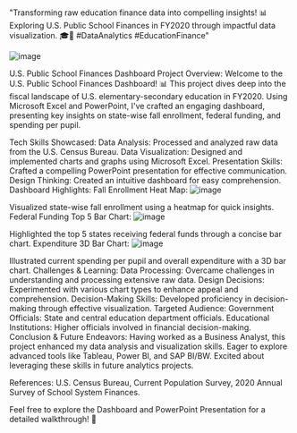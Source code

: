 
"Transforming raw education finance data into compelling insights! 📊 Exploring U.S. Public School Finances in FY2020 through impactful data visualization. 🎓💼 #DataAnalytics #EducationFinance"

![image](https://github.com/sincerelysurya/Data_Dashboard_Excel/assets/153872571/1f551dd0-0a2b-48f5-b835-21b819c8c892)

U.S. Public School Finances Dashboard
Project Overview:
Welcome to the U.S. Public School Finances Dashboard! 📊 This project dives deep into the fiscal landscape of U.S. elementary-secondary education in FY2020. Using Microsoft Excel and PowerPoint, I've crafted an engaging dashboard, presenting key insights on state-wise fall enrollment, federal funding, and spending per pupil.

Tech Skills Showcased:
Data Analysis: Processed and analyzed raw data from the U.S. Census Bureau.
Data Visualization: Designed and implemented charts and graphs using Microsoft Excel.
Presentation Skills: Crafted a compelling PowerPoint presentation for effective communication.
Design Thinking: Created an intuitive dashboard for easy comprehension.
Dashboard Highlights:
Fall Enrollment Heat Map:
![image](https://github.com/sincerelysurya/Data_Dashboard_Excel/assets/153872571/18d81677-0c81-4f59-8ddd-5e791f314d9e)

Visualized state-wise fall enrollment using a heatmap for quick insights.
Federal Funding Top 5 Bar Chart:
![image](https://github.com/sincerelysurya/Data_Dashboard_Excel/assets/153872571/d6997b48-3996-4e03-9d73-59c91115d4e4)

Highlighted the top 5 states receiving federal funds through a concise bar chart.
Expenditure 3D Bar Chart:
![image](https://github.com/sincerelysurya/Data_Dashboard_Excel/assets/153872571/f84a1f06-d9d6-4eeb-8d41-aff1b315d3a9)

Illustrated current spending per pupil and overall expenditure with a 3D bar chart.
Challenges & Learning:
Data Processing: Overcame challenges in understanding and processing extensive raw data.
Design Decisions: Experimented with various chart types to enhance appeal and comprehension.
Decision-Making Skills: Developed proficiency in decision-making through effective visualization.
Targeted Audience:
Government Officials: State and central education department officials.
Educational Institutions: Higher officials involved in financial decision-making.
Conclusion & Future Endeavors:
Having worked as a Business Analyst, this project enhanced my data analysis and visualization skills. Eager to explore advanced tools like Tableau, Power BI, and SAP BI/BW. Excited about leveraging these skills in future analytics projects.

References:
U.S. Census Bureau, Current Population Survey, 2020 Annual Survey of School System Finances.

Feel free to explore the Dashboard and PowerPoint Presentation for a detailed walkthrough! 🚀
